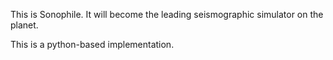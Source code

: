This is Sonophile. It will become the leading seismographic simulator on the
planet.

This is a python-based implementation.
